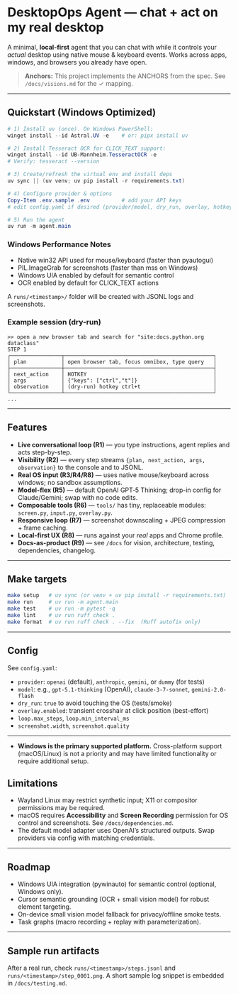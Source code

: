 # DesktopOps Agent — chat + act on my real desktop

A minimal, **local-first** agent that you can chat with while it controls your *actual* desktop using native mouse & keyboard events. Works across apps, windows, and browsers you already have open.

> **Anchors:** This project implements the ANCHORS from the spec. See `/docs/visions.md` for the ✓ mapping.

---

## Quickstart (Windows Optimized)

```powershell
# 1) Install uv (once). On Windows PowerShell:
winget install --id Astral.UV -e    # or: pipx install uv

# 2) Install Tesseract OCR for CLICK_TEXT support:
winget install --id UB-Mannheim.TesseractOCR -e
# Verify: tesseract --version

# 3) Create/refresh the virtual env and install deps
uv sync || (uv venv; uv pip install -r requirements.txt)

# 4) Configure provider & options
Copy-Item .env.sample .env          # add your API keys
# edit config.yaml if desired (provider/model, dry_run, overlay, hotkeys)

# 5) Run the agent
uv run -m agent.main
```

### Windows Performance Notes
- Native win32 API used for mouse/keyboard (faster than pyautogui)
- PIL.ImageGrab for screenshots (faster than mss on Windows)
- Windows UIA enabled by default for semantic control
- OCR enabled by default for CLICK_TEXT actions

A `runs/<timestamp>/` folder will be created with JSONL logs and screenshots.

### Example session (dry-run)

```
>> open a new browser tab and search for "site:docs.python.org dataclass"
STEP 1
┌────────────────┬───────────────────────────────────────────────┐
│ plan           │ open browser tab, focus omnibox, type query   │
├────────────────┼───────────────────────────────────────────────┤
│ next_action    │ HOTKEY                                        │
│ args           │ {"keys": ["ctrl","t"]}                        │
│ observation    │ (dry-run) hotkey ctrl+t                       │
└────────────────┴───────────────────────────────────────────────┘
...
```

---

## Features
- **Live conversational loop (R1)** — you type instructions, agent replies and acts step-by-step.
- **Visibility (R2)** — every step streams `{plan, next_action, args, observation}` to the console and to JSONL.
- **Real OS input (R3/R4/R8)** — uses native mouse/keyboard across windows; no sandbox assumptions.
- **Model-flex (R5)** — default OpenAI GPT‑5 Thinking; drop-in config for Claude/Gemini; swap with no code edits.
- **Composable tools (R6)** — `tools/` has tiny, replaceable modules: `screen.py`, `input.py`, `overlay.py`.
- **Responsive loop (R7)** — screenshot downscaling + JPEG compression + frame caching.
- **Local-first UX (R8)** — runs against your *real* apps and Chrome profile.
- **Docs-as-product (R9)** — see `/docs` for vision, architecture, testing, dependencies, changelog.

---

## Make targets

```bash
make setup   # uv sync (or venv + uv pip install -r requirements.txt)
make run     # uv run -m agent.main
make test    # uv run -m pytest -q
make lint    # uv run ruff check .
make format  # uv run ruff check . --fix  (Ruff autofix only)
```

---

## Config

See `config.yaml`:
- `provider`: `openai` (default), `anthropic`, `gemini`, or `dummy` (for tests)
- `model`: e.g., `gpt-5.1-thinking` (OpenAI), `claude-3-7-sonnet`, `gemini-2.0-flash`
- `dry_run`: `true` to avoid touching the OS (tests/smoke)
- `overlay.enabled`: transient crosshair at click position (best-effort)
- `loop.max_steps`, `loop.min_interval_ms`
- `screenshot.width`, `screenshot.quality`

---

- **Windows is the primary supported platform.** Cross-platform support (macOS/Linux) is not a priority and may have limited functionality or require additional setup.
## Limitations
- Wayland Linux may restrict synthetic input; X11 or compositor permissions may be required.
- macOS requires **Accessibility** and **Screen Recording** permission for OS control and screenshots. See `/docs/dependencies.md`.
- The default model adapter uses OpenAI’s structured outputs. Swap providers via config with matching credentials.

---

## Roadmap
- Windows UIA integration (pywinauto) for semantic control (optional, Windows only).
- Cursor semantic grounding (OCR + small vision model) for robust element targeting.
- On-device small vision model fallback for privacy/offline smoke tests.
- Task graphs (macro recording + replay with parameterization).

---

## Sample run artifacts
After a real run, check `runs/<timestamp>/steps.jsonl` and `runs/<timestamp>/step_0001.png`. A short sample log snippet is embedded in `/docs/testing.md`.
